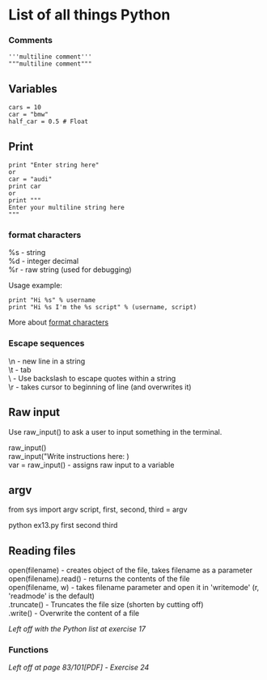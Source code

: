 # List of all things Python 

### Comments

```# comment
'''multiline comment''' 
"""multiline comment"""
```

## Variables

```
cars = 10  
car = "bmw"  
half_car = 0.5 # Float  
```

## Print

```
print "Enter string here"
or 
car = "audi"
print car
or
print """
Enter your multiline string here
"""
```
  
### format characters  
%s - string  
%d - integer decimal  
%r - raw string (used for debugging)  

Usage example:
```
print "Hi %s" % username
print "Hi %s I'm the %s script" % (username, script)
```
  
More about [format characters](https://docs.python.org/2.4/lib/typesseq-strings.html)

### Escape sequences

\n - new line in a string  
\t - tab  
\ - Use backslash to escape quotes within a string  
\r - takes cursor to beginning of line (and overwrites it)  

## Raw input 
Use raw_input() to ask a user to input something in the terminal.

raw_input()  
raw_input("Write instructions here: )  
var = raw_input() - assigns raw input to a variable  

## argv

from sys import argv
script, first, second, third = argv  

python ex13.py first second third

## Reading files

open(filename) - creates object of the file, takes filename as a parameter  
open(filename).read() - returns the contents of the file  
open(filename, w) - takes filename parameter and open it in 'writemode' (r, 'readmode' is the default)  
.truncate() - Truncates the file size (shorten by cutting off)  
.write() - Overwrite the content of a file  

*Left off with the Python list at exercise 17*

### Functions


*Left off at page 83/101[PDF] - Exercise 24*